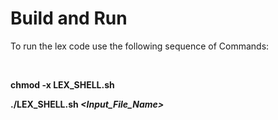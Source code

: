 # Build and Run

To run the lex code use the following sequence of Commands:

<br/>

**chmod -x LEX_SHELL.sh**

**./LEX_SHELL.sh _<Input_File_Name>_**
